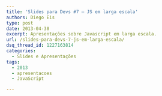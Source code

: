 ```yaml
---
title: 'Slides para Devs #7 – JS em larga escala'
authors: Diego Eis
type: post
date: 2013-04-30
excerpt: Apresentações sobre Javascript em larga escala.
url: /slides-para-devs-7-js-em-larga-escala/
dsq_thread_id: 1227163814
categories:
  - Slides e Apresentações
tags:
  - 2013
  - apresentacoes
  - JavaScript

---
```

